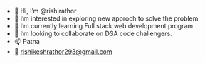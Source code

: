 - 👋 Hi, I’m @rishirathor
- 👀 I’m interested in exploring new approch to solve the problem
- 🌱 I’m currently learning Full stack web development program 
- 💞️ I’m looking to collaborate on DSA code challengers.
- 📫 Patna
- 🤝 rishikeshrathor293@gmail.com


<!---
rishirathor/rishirathor is a ✨ special ✨ repository because its `README.md` (this file) appears on your GitHub profile.
You can click the Preview link to take a look at your changes.
--->
